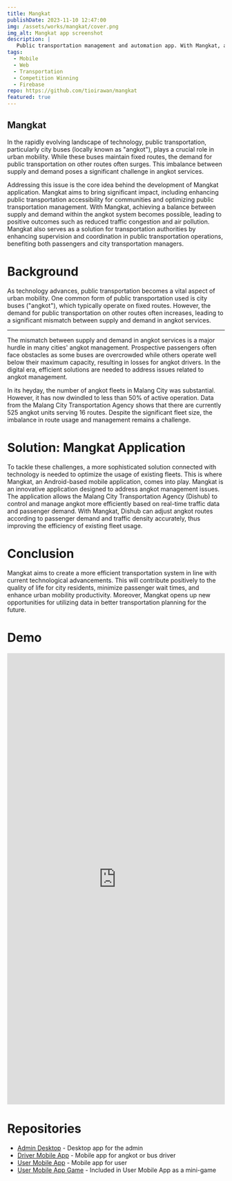 ```yaml
---
title: Mangkat
publishDate: 2023-11-10 12:47:00
img: /assets/works/mangkat/cover.png
img_alt: Mangkat app screenshot
description: |
   Public transportation management and automation app. With Mangkat, a fleet of cars or buses can be assigned to a line automatically and dynamically in real-time based on the crowd and other factors. 
tags:
  - Mobile
  - Web
  - Transportation
  - Competition Winning
  - Firebase
repo: https://github.com/tioirawan/mangkat
featured: true
---
```


## Mangkat

In the rapidly evolving landscape of technology, public transportation, particularly city buses (locally known as "angkot"), plays a crucial role in urban mobility. While these buses maintain fixed routes, the demand for public transportation on other routes often surges. This imbalance between supply and demand poses a significant challenge in angkot services.

Addressing this issue is the core idea behind the development of Mangkat application. Mangkat aims to bring significant impact, including enhancing public transportation accessibility for communities and optimizing public transportation management. With Mangkat, achieving a balance between supply and demand within the angkot system becomes possible, leading to positive outcomes such as reduced traffic congestion and air pollution. Mangkat also serves as a solution for transportation authorities by enhancing supervision and coordination in public transportation operations, benefiting both passengers and city transportation managers.

# Background

As technology advances, public transportation becomes a vital aspect of urban mobility. One common form of public transportation used is city buses ("angkot"), which typically operate on fixed routes. However, the demand for public transportation on other routes often increases, leading to a significant mismatch between supply and demand in angkot services.
****
The mismatch between supply and demand in angkot services is a major hurdle in many cities' angkot management. Prospective passengers often face obstacles as some buses are overcrowded while others operate well below their maximum capacity, resulting in losses for angkot drivers. In the digital era, efficient solutions are needed to address issues related to angkot management.

In its heyday, the number of angkot fleets in Malang City was substantial. However, it has now dwindled to less than 50% of active operation. Data from the Malang City Transportation Agency shows that there are currently 525 angkot units serving 16 routes. Despite the significant fleet size, the imbalance in route usage and management remains a challenge.

# Solution: Mangkat Application

To tackle these challenges, a more sophisticated solution connected with technology is needed to optimize the usage of existing fleets. This is where Mangkat, an Android-based mobile application, comes into play. Mangkat is an innovative application designed to address angkot management issues. The application allows the Malang City Transportation Agency (Dishub) to control and manage angkot more efficiently based on real-time traffic data and passenger demand. With Mangkat, Dishub can adjust angkot routes according to passenger demand and traffic density accurately, thus improving the efficiency of existing fleet usage.

# Conclusion

Mangkat aims to create a more efficient transportation system in line with current technological advancements. This will contribute positively to the quality of life for city residents, minimize passenger wait times, and enhance urban mobility productivity. Moreover, Mangkat opens up new opportunities for utilizing data in better transportation planning for the future.

# Demo

<iframe src="https://www.linkedin.com/embed/feed/update/urn:li:ugcPost:7188752199571726337" height="1043" width="100%" frameborder="0" allowfullscreen="" title="Embedded post"></iframe>

# Repositories


- [Admin Desktop](https://github.com/tioirawan/mangkat_admin) - Desktop app for the admin
- [Driver Mobile App](https://github.com/tioirawan/mangkat_driver) - Mobile app for angkot or bus driver
- [User Mobile App](https://github.com/tioirawan/mangkat) - Mobile app for user
- [User Mobile App Game](https://github.com/tioirawan/mangkat_game) - Included in User Mobile App as a mini-game
